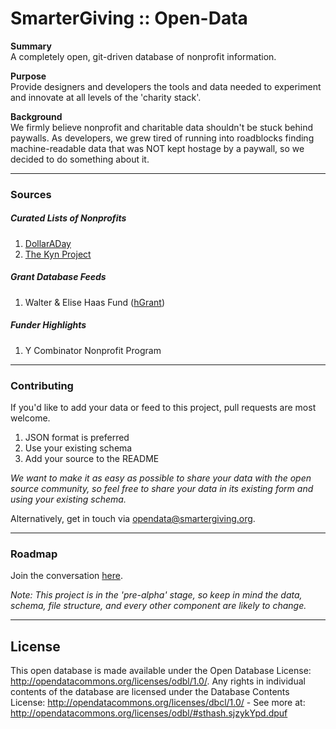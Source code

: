 # SmarterGiving :: Open-Data
**Summary**  
A completely open, git-driven database of nonprofit information.

**Purpose**  
Provide designers and developers the tools and data needed to experiment and innovate at all levels of the 'charity stack'.

**Background**  
We firmly believe nonprofit and charitable data shouldn't be stuck behind paywalls. As developers, we grew tired of running into roadblocks finding machine-readable data that was NOT kept hostage by a paywall, so we decided to do something about it.

***
### Sources  

##### Curated Lists of Nonprofits  
1. [DollarADay](https://dollaraday.co/)  
1. [The Kyn Project](http://smartergiving.org/dispatch/)  

##### Grant Database Feeds  
1. Walter & Elise Haas Fund ([hGrant](http://www.haassr.org/grants/feed/))  

##### Funder Highlights  
1. Y Combinator Nonprofit Program

***
### Contributing  

If you'd like to add your data or feed to this project, pull requests are most welcome.  
1. JSON format is preferred  
1. Use your existing schema  
1. Add your source to the README  

*We want to make it as easy as possible to share your data with the open source community, so feel free to share your data in its existing form and using your existing schema.*   

Alternatively, get in touch via  <opendata@smartergiving.org>.  

***
### Roadmap
Join the conversation [here](https://github.com/smartergiving/open-data/issues/2).

*Note: This project is in the 'pre-alpha' stage, so keep in mind the data, schema, file structure, and every other component are likely to change.*

***

## License
This open database is made available under the Open Database License: http://opendatacommons.org/licenses/odbl/1.0/. Any rights in individual contents of the database are licensed under the Database Contents License: http://opendatacommons.org/licenses/dbcl/1.0/ - See more at: http://opendatacommons.org/licenses/odbl/#sthash.sjzykYpd.dpuf

